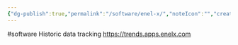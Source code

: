 ```yaml
---
{"dg-publish":true,"permalink":"/software/enel-x/","noteIcon":"","created":"2025-01-07T09:28:12.315-06:00"}
---
```


#software 
Historic data tracking
https://trends.apps.enelx.com